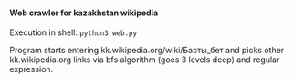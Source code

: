 #### Web crawler for kazakhstan wikipedia
Execution in shell:
`python3 web.py`

Program starts entering kk.wikipedia.org/wiki/Басты_бет and picks other kk.wikipedia.org links via bfs algorithm (goes 3 levels deep) and regular expression.
